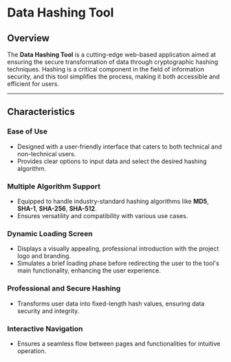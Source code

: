 # **Data Hashing Tool**

## **Overview**  
The **Data Hashing Tool** is a cutting-edge web-based application aimed at ensuring the secure transformation of data through cryptographic hashing techniques. Hashing is a critical component in the field of information security, and this tool simplifies the process, making it both accessible and efficient for users.

---

## **Characteristics**

### **Ease of Use**  
- Designed with a user-friendly interface that caters to both technical and non-technical users.  
- Provides clear options to input data and select the desired hashing algorithm.

### **Multiple Algorithm Support**  
- Equipped to handle industry-standard hashing algorithms like **MD5**, **SHA-1**, **SHA-256**, **SHA-512**.
- Ensures versatility and compatibility with various use cases.

### **Dynamic Loading Screen**  
- Displays a visually appealing, professional introduction with the project logo and branding.  
- Simulates a brief loading phase before redirecting the user to the tool's main functionality, enhancing the user experience.

### **Professional and Secure Hashing**  
- Transforms user data into fixed-length hash values, ensuring data security and integrity.  

### **Interactive Navigation**  
- Ensures a seamless flow between pages and functionalities for intuitive operation.  

